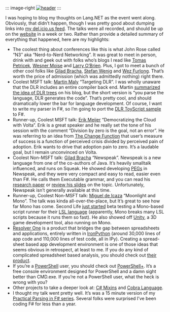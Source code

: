 ::: image-right
[![header](http://s3.amazonaws.com/devhawk_images/WindowsLiveWriter/MorningCoffee141Lang.NET08Edition_9277/header_thumb.jpg)](http://s3.amazonaws.com/devhawk_images/WindowsLiveWriter/MorningCoffee141Lang.NET08Edition_9277/header_2.jpg)
:::

I was hoping to blog my thoughts on Lang.NET as the event went along.
Obviously, that didn’t happen, though I was pretty good about dumping
links into [my del.icio.us feed](http://del.icio.us/harrypierson). The
talks were all recorded, and should be up on the
[website](http://langnetsymposium.com) in a week or two. Rather than
provide a detailed summary of everything that happened, here are my
highlights:

-   The coolest thing about conferences like this is what John Rose
    called “N3″ aka “Nerd-to-Nerd Networking”. It was great to meet in
    person, drink with and geek out with folks who’s blogs I read like
    [Tomas Petricek](http://tomasp.net/), [Wesner
    Moise](http://wesnerm.blogs.com/net_undocumented/) and [Larry
    O’Brien](http://knowing.net/). Plus, I got to meet a bunch of other
    cool folks like [Gilad Bracha](http://gbracha.blogspot.com/),
    [Stefan Wenig](http://www.re-motion.org/blogs/) and [Wez
    Furlong](http://netevil.org/). That’s worth the price of admission
    (which was admittedly nothing) right there.
-   Coolest MSFT talk: [Martin
    Maly](http://blogs.msdn.com/mmaly/default.aspx) “Targeting DLR”. I
    was wholly unaware that the DLR includes an entire compiler back
    end. Martin [summarized the idea of DLR
    trees](http://blogs.msdn.com/mmaly/archive/2008/01/14/building-a-dlr-language-trees.aspx)
    on his blog, but the short version is “you parse the language, DLR
    generates the code”. That’s pretty cool, and should dramatically
    lower the bar for language development. Of course, I want to write
    my parser in F\#, so I’m going to port the [DLR ToyScript
    sample](http://blogs.msdn.com/mmaly/archive/2008/01/08/building-a-dlr-language-toyscript.aspx)
    to F\#.
-   Runner-up, Coolest MSFT talk: [Erik
    Meijer](http://research.microsoft.com/~emeijer/) “Democratizing the
    Cloud with Volta”. Erik is a great speaker and he really set the
    tone of his session with the comment “Division by zero is the goal,
    not an error”. He was referring to an idea from [The Change
    Function](http://www.amazon.com/Change-Function-Technologies-Others-Crash/dp/1591841321)
    that user’s measure of success is a function of perceived crisis
    divided by perceived pain of adoption. Erik wants to drive that
    adoption pain to zero. It’s a laudable goal, but I remain
    unconvinced on Volta.
-   Coolest Non-MSFT talk: [Gilad Bracha](http://www.bracha.org/)
    “Newspeak”. Newspeak is a new language from one of the co-authors of
    Java. It’s heavily smalltalk influenced, and runs on Squeak. He
    showed developing [PEGs](http://pdos.csail.mit.edu/~baford/packrat/)
    in Newspeak, and they were very compact and easy to read, easier
    even than F\#. He calls them Executable grammar, and you can read
    his [research paper](http://bracha.org/executableGrammars.pdf) or
    [review his slides](http://bracha.org/newspeak-parsers.pdf) on the
    topic. Unfortunately, Newspeak isn’t generally available at this
    time.
-   Runner-up, Coolest Non-MSFT talk: [Miguel de
    Icaza](http://www.tirania.org/blog/) “Moonlight and Mono”. The talk
    was kinda all-over-the-place, but It’s great to see how far Mono has
    come. Second Life [just
    started](http://tirania.org/blog/archive/2008/Jan-29.html) beta
    testing a Mono-based script runner for their [LSL
    language](http://en.wikipedia.org/wiki/Linden_Scripting_Language)
    (apparently, Mono breaks many LSL scripts because it runs them so
    fast). He also showed off [Unity](http://unity3d.com/), a 3D game
    development tool, also running on Mono.
-   [Resolver
    One](http://www.resolversystems.com/products/resolver-one.php) is a
    product that bridges the gap between spreadsheets and applications,
    entirely written in [IronPython](http://www.codeplex.com/IronPython)
    (around 30,000 lines of app code and 110,000 lines of test code, all
    in IPy). Creating a spread-sheet based app development environment
    is one of those ideas that seems obvious in retrospect, at least to
    me. If you do any kind of complicated spreadsheet based analysis,
    you should check out [their
    product](http://www.resolversystems.com/get-it/).
-   If you’re a [PowerShell](http://www.microsoft.com/powershell) user,
    you should check out [PowerShell+](http://powershellplus.com/). It’s
    a free console environment designed for PowerShell and a damn sight
    better than CMD.exe. If you’re not a PowerShell user, what the heck
    is wrong with you?
-   Other projects to take a deeper look at: [C\#
    Mixins](http://www.re-motion.org/) and [Cobra
    Language](http://cobra-language.com).
-   I thought my talk went pretty well. It’s was a 15 minute version of
    my [Practical Parsing in F\#
    series](http://devhawk.net/2007/12/10/practical-parsing-in-f/).
    Several folks were surprised I’ve been coding F\# for less than a
    year.

